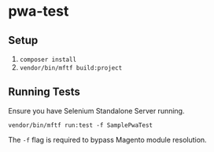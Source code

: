 # pwa-test

## Setup
1. `composer install`
2. `vendor/bin/mftf build:project`

## Running Tests
Ensure you have Selenium Standalone Server running.

`vendor/bin/mftf run:test -f SamplePwaTest`

The `-f` flag is required to bypass Magento module resolution.
